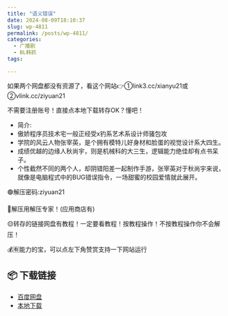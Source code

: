 ```yaml
---
title: "语义错误"
date: 2024-08-09T18:10:37
slug: wp-4811
permalink: /posts/wp-4811/
categories:
  - 广播剧
  - BL韩抓
tags:

---
```


如果两个网盘都没有资源了，看这个网站👉①link3.cc/xianyu21或②vlink.cc/ziyuan21

不需要注册账号！直接点本地下载转存OK？懂吧！

*   简介:
*   傲娇程序员技术宅一般正经受x钓系艺术系设计师骚包攻
*   学院的风云人物张宰英，是个拥有模特儿好身材和脸蛋的视觉设计系大四生。
*   成绩优越的边缘人秋尚宇，则是机械科的大三生，逻辑能力绝佳却有点书呆子。
*   个性截然不同的两个人，却阴错阳差一起制作手游，张宰英对于秋尚宇来说，就像是电脑程式中的BUG错误指令，一场甜蜜的校园爱情就此展开。

🟢解压密码:ziyuan21

🔵解压用解压专家！(应用商店有)

🟡转存的链接网盘有教程！一定要看教程！按教程操作！不按教程操作你不会解压！

💰🈶能力的宝，可以点左下角赞赏支持一下网站运行

## 📦 下载链接
- [百度网盘](https://blziyuan21.com/pay-download/4811?key=4b6eb04c8b&down_id=0)
- [本地下载](https://blziyuan21.com/pay-download/4811?key=4b6eb04c8b&down_id=1)

